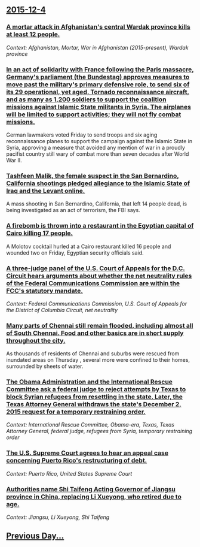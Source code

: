 ## [2015-12-4](/news/2015/12/4/index.md)

### [A mortar attack in Afghanistan's central Wardak province kills at least 12 people. ](/news/2015/12/4/a-mortar-attack-in-afghanistan-s-central-wardak-province-kills-at-least-12-people.md)
_Context: Afghanistan, Mortar, War in Afghanistan (2015-present), Wardak province_

### [In an act of solidarity with France following the Paris massacre, Germany's parliament (the Bundestag) approves measures to move past the military's primary defensive role, to send six of its 29 operational, yet aged, Tornado reconnaissance aircraft, and as many as 1,200 soldiers to support the coalition missions against Islamic State militants in Syria. The airplanes will be limited to support activities; they will not fly combat missions. ](/news/2015/12/4/in-an-act-of-solidarity-with-france-following-the-paris-massacre-germany-s-parliament-the-bundestag-approves-measures-to-move-past-the-mi.md)
German lawmakers voted Friday to send troops and six aging reconnaissance planes to support the campaign against the Islamic State in Syria, approving a measure that avoided any mention of war in a proudly pacifist country still wary of combat more than seven decades after World War II.

### [Tashfeen Malik, the female suspect in the San Bernardino, California shootings pledged allegiance to the Islamic State of Iraq and the Levant online. ](/news/2015/12/4/tashfeen-malik-the-female-suspect-in-the-san-bernardino-california-shootings-pledged-allegiance-to-the-islamic-state-of-iraq-and-the-levan.md)
A mass shooting in San Bernardino, California, that left 14 people dead, is being investigated as an act of terrorism, the FBI says.

### [A firebomb is thrown into a restaurant in the Egyptian capital of Cairo killing 17 people. ](/news/2015/12/4/a-firebomb-is-thrown-into-a-restaurant-in-the-egyptian-capital-of-cairo-killing-17-people.md)
A Molotov cocktail hurled at a Cairo restaurant killed 16 people and wounded two on Friday, Egyptian security officials said.

### [A three-judge panel of the U.S. Court of Appeals for the D.C. Circuit hears arguments about whether the net neutrality rules of the Federal Communications Commission are within the FCC's statutory mandate. ](/news/2015/12/4/a-three-judge-panel-of-the-u-s-court-of-appeals-for-the-d-c-circuit-hears-arguments-about-whether-the-net-neutrality-rules-of-the-federal.md)
_Context: Federal Communications Commission, U.S. Court of Appeals for the District of Columbia Circuit, net neutrality_

### [Many parts of Chennai still remain flooded, including almost all of South Chennai. Food and other basics are in short supply throughout the city. ](/news/2015/12/4/many-parts-of-chennai-still-remain-flooded-including-almost-all-of-south-chennai-food-and-other-basics-are-in-short-supply-throughout-the.md)
As thousands of residents of Chennai and suburbs were rescued from inundated areas on Thursday , several more were confined to their homes, surrounded by sheets of water.

### [The Obama Administration and the International Rescue Committee ask a federal judge to reject attempts by Texas to block Syrian refugees from resettling in the state. Later, the Texas Attorney General withdraws the state's December 2, 2015 request for a temporary restraining order. ](/news/2015/12/4/the-obama-administration-and-the-international-rescue-committee-ask-a-federal-judge-to-reject-attempts-by-texas-to-block-syrian-refugees-fro.md)
_Context: International Rescue Committee, Obama-era, Texas, Texas Attorney General, federal judge, refugees from Syria, temporary restraining order_

### [The U.S. Supreme Court agrees to hear an appeal case concerning Puerto Rico's restructuring of debt. ](/news/2015/12/4/the-u-s-supreme-court-agrees-to-hear-an-appeal-case-concerning-puerto-rico-s-restructuring-of-debt.md)
_Context: Puerto Rico, United States Supreme Court_

### [Authorities name Shi Taifeng Acting Governor of Jiangsu province in China, replacing Li Xueyong, who retired due to age. ](/news/2015/12/4/authorities-name-shi-taifeng-acting-governor-of-jiangsu-province-in-china-replacing-li-xueyong-who-retired-due-to-age.md)
_Context: Jiangsu, Li Xueyong, Shi Taifeng_

## [Previous Day...](/news/2015/12/3/index.md)

